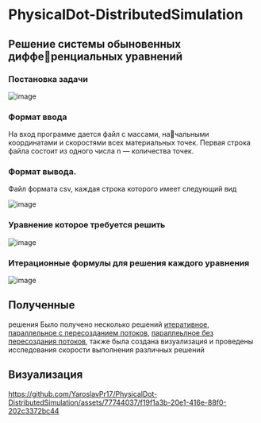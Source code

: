 # PhysicalDot-DistributedSimulation

## Решение системы обыновенных дифференциальных уравнений

### Постановка задачи
![image](https://github.com/YaroslavPr17/PhysicalDot-DistributedSimulation/assets/77744037/7711db46-2ef8-431e-9d38-ad1adbc65757)

### Формат ввода
На вход программе дается файл с массами, начальными координатами и скоростями всех материальных точек.
Первая строка файла состоит из одного числа n — количества
точек.

### Формат вывода.
Файл формата csv, каждая строка которого
имеет следующий вид

![image](https://github.com/YaroslavPr17/PhysicalDot-DistributedSimulation/assets/77744037/d1b93fb2-2b00-448f-a67c-cf58889e1630)

### Уравнение которое требуется решить

![image](https://github.com/YaroslavPr17/PhysicalDot-DistributedSimulation/assets/77744037/c16de5b9-e988-4198-9d4d-ca66b0135512)

### Итерационные формулы для решения каждого уравнения

![image](https://github.com/YaroslavPr17/PhysicalDot-DistributedSimulation/assets/77744037/1e7dbdd6-3643-4749-9a6e-a6e9e984105a)

## Полученные
 решения
Было получено несколько решений [итеративное](https://github.com/YaroslavPr17/PhysicalDot-DistributedSimulation/blob/development/src/single_thread.c), [параллельное с пересозданием потоков](https://github.com/YaroslavPr17/PhysicalDot-DistributedSimulation/blob/development/src/multi_thread_repeated_threading.c), [параллеьлное без пересоздания потоков](https://github.com/YaroslavPr17/PhysicalDot-DistributedSimulation/blob/development/src/multi_thread.c),  также была создана визуализация и проведены исследования скорости выполнения различных решений
## Визуализация

https://github.com/YaroslavPr17/PhysicalDot-DistributedSimulation/assets/77744037/f19f1a3b-20e1-416e-88f0-202c3372bc44


